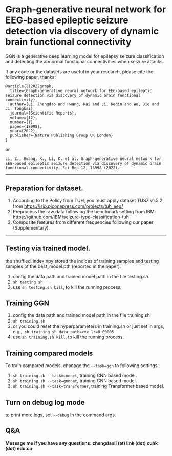 # Graph‐generative neural network for EEG‐based epileptic seizure detection via discovery of dynamic brain functional connectivity

GGN is a generative deep learning model for epilepsy seizure classification and detecting the abnormal functional connectivities when seizure attacks.

If any code or the datasets are useful in your research, please cite the following paper, thanks:

```
@article{li2022graph,
  title={Graph-generative neural network for EEG-based epileptic seizure detection via discovery of dynamic brain functional connectivity},
  author={Li, Zhengdao and Hwang, Kai and Li, Keqin and Wu, Jie and Ji, Tongkai},
  journal={Scientific Reports},
  volume={12},
  number={1},
  pages={18998},
  year={2022},
  publisher={Nature Publishing Group UK London}
}
```

or 

```
Li, Z., Hwang, K., Li, K. et al. Graph-generative neural network for EEG-based epileptic seizure detection via discovery of dynamic brain functional connectivity. Sci Rep 12, 18998 (2022).
```

--- 

## Preparation for dataset. 


1. According to the Policy from TUH, you must apply dataset TUSZ v1.5.2 from https://isip.piconepress.com/projects/tuh_eeg/
2. Preprocess the raw data following the benchmark setting from IBM: https://github.com/IBM/seizure-type-classification-tuh
3. Composite features from different frequencies following our paper (Supplementary).

---



## Testing via trained model.

the shuffled_index.npy stored the indices of training samples and testing samples of the best_model.pth (reported in the paper).

1. config the data path and trained model path in the file testing.sh.
1. `sh testing.sh`
1. use `sh testing.sh kill`, to kill the running process.

## Training GGN

1. config the data path and trained model path in the file training.sh
2. `sh training.sh`
3. or you could reset the hyperparameters in training.sh or just set in args, e.g.,`
sh training.sh data_path=xxx lr=0.00005`
1. use `sh training.sh kill`, to kill the running process.

## Training compared models

To train compared models, chanage the `--task=ggn` to following settings:


1. `sh training.sh --task=cnnnet`, training CNN based model.
1. `sh training.sh --task=gnnnet`, training GNN based model.
1. `sh training.sh --task=transformer`, training Transformer based model.


## Turn on debug log mode
to print more logs, set `--debug` in the command args.

## Q&A

**Message me if you have any questions: zhengdaoli (at) link (dot) cuhk (dot) edu.cn**
